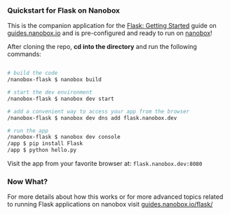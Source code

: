 ### Quickstart for Flask on Nanobox
This is the companion application for the [Flask: Getting Started](https://guides.nanobox.io/flask/) guide on [guides.nanobox.io](https://guides.nanobox.io) and is pre-configured and ready to run on [nanobox](https://desktop.nanobox.io/)!

After cloning the repo, **cd into the directory** and run the following commands:

``` bash

# build the code
/nanobox-flask $ nanobox build

# start the dev environment
/nanobox-flask $ nanobox dev start

# add a convenient way to access your app from the browser
/nanobox-flask $ nanobox dev dns add flask.nanobox.dev

# run the app
/nanobox-flask $ nanobox dev console
/app $ pip install Flask
/app $ python hello.py
```

Visit the app from your favorite browser at: `flask.nanobox.dev:8080`

### Now What?
For more details about how this works or for more advanced topics related to running Flask applications on nanobox visit [guides.nanobox.io/flask/](https://guides.nanobox.io/flask/)

